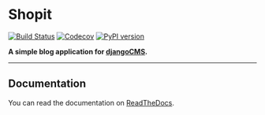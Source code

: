 # Shopit

[![Build Status](https://img.shields.io/travis/dinoperovic/djangocms-blogit.svg)](https://travis-ci.org/dinoperovic/djangocms-blogit)
[![Codecov](https://img.shields.io/codecov/c/github/dinoperovic/djangocms-blogit.svg)](http://codecov.io/github/dinoperovic/djangocms-blogit)
[![PyPI version](https://img.shields.io/pypi/v/djangocms-blogit.svg)](https://pypi.python.org/pypi/djangocms-blogit)

**A simple blog application for [djangoCMS](https://www.django-cms.org).**

---

## Documentation

You can read the documentation on [ReadTheDocs](http://djangocms-blogit.readthedocs.org).
